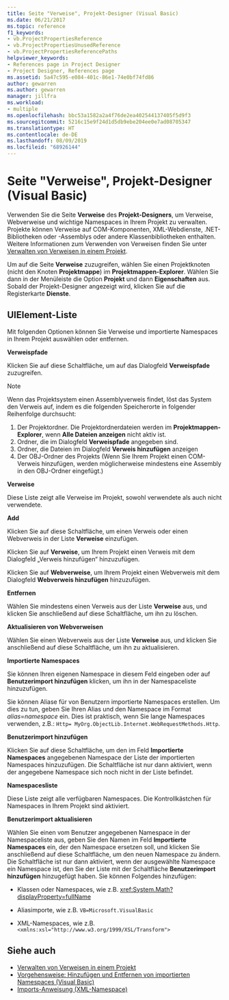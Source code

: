 ```yaml
---
title: Seite "Verweise", Projekt-Designer (Visual Basic)
ms.date: 06/21/2017
ms.topic: reference
f1_keywords:
- vb.ProjectPropertiesReference
- vb.ProjectPropertiesUnusedReference
- vb.ProjectPropertiesReferencePaths
helpviewer_keywords:
- References page in Project Designer
- Project Designer, References page
ms.assetid: 5a47c595-e084-401c-86e1-74e0bf74fd86
author: gewarren
ms.author: gewarren
manager: jillfra
ms.workload:
- multiple
ms.openlocfilehash: bbc53a1582a2a4f76de2ea402544137405f5d9f3
ms.sourcegitcommit: 5216c15e9f24d1d5db9ebe204ee0e7ad08705347
ms.translationtype: HT
ms.contentlocale: de-DE
ms.lasthandoff: 08/09/2019
ms.locfileid: "68926144"
---
```

# <a name="references-page-project-designer-visual-basic"></a>Seite "Verweise", Projekt-Designer (Visual Basic)

Verwenden Sie die Seite **Verweise** des **Projekt-Designers**, um Verweise, Webverweise und wichtige Namespaces in Ihrem Projekt zu verwalten. Projekte können Verweise auf COM-Komponenten, XML-Webdienste, .NET-Bibliotheken oder -Assemblys oder andere Klassenbibliotheken enthalten. Weitere Informationen zum Verwenden von Verweisen finden Sie unter [Verwalten von Verweisen in einem Projekt](../../ide/managing-references-in-a-project.md).

Um auf die Seite **Verweise** zuzugreifen, wählen Sie einen Projektknoten (nicht den Knoten **Projektmappe**) im **Projektmappen-Explorer**. Wählen Sie dann in der Menüleiste die Option **Projekt** und dann **Eigenschaften** aus. Sobald der Projekt-Designer angezeigt wird, klicken Sie auf die Registerkarte **Dienste**.

## <a name="uielement-list"></a>UIElement-Liste

Mit folgenden Optionen können Sie Verweise und importierte Namespaces in Ihrem Projekt auswählen oder entfernen.

**Verweispfade**

Klicken Sie auf diese Schaltfläche, um auf das Dialogfeld **Verweispfade** zuzugreifen.

> [!NOTE]
> Wenn das Projektsystem einen Assemblyverweis findet, löst das System den Verweis auf, indem es die folgenden Speicherorte in folgender Reihenfolge durchsucht:
>
> 1. Der Projektordner. Die Projektordnerdateien werden im **Projektmappen-Explorer**, wenn **Alle Dateien anzeigen** nicht aktiv ist.
> 2. Ordner, die im Dialogfeld **Verweispfade** angegeben sind.
> 3. Ordner, die Dateien im Dialogfeld **Verweis hinzufügen** anzeigen
> 4. Der OBJ-Ordner des Projekts (Wenn Sie Ihrem Projekt einen COM-Verweis hinzufügen, werden möglicherweise mindestens eine Assembly in den OBJ-Ordner eingefügt.)

 **Verweise**

Diese Liste zeigt alle Verweise im Projekt, sowohl verwendete als auch nicht verwendete.

 **Add**

Klicken Sie auf diese Schaltfläche, um einen Verweis oder einen Webverweis in der Liste **Verweise** einzufügen.

Klicken Sie auf **Verweise**, um Ihrem Projekt einen Verweis mit dem Dialogfeld „Verweis hinzufügen“ hinzuzufügen.

Klicken Sie auf **Webverweise**, um Ihrem Projekt einen Webverweis mit dem Dialogfeld **Webverweis hinzufügen** hinzuzufügen.

 **Entfernen**

Wählen Sie mindestens einen Verweis aus der Liste **Verweise** aus, und klicken Sie anschließend auf diese Schaltfläche, um ihn zu löschen.

 **Aktualisieren von Webverweisen**

Wählen Sie einen Webverweis aus der Liste **Verweise** aus, und klicken Sie anschließend auf diese Schaltfläche, um ihn zu aktualisieren.

 **Importierte Namespaces**

Sie können Ihren eigenen Namespace in diesem Feld eingeben oder auf **Benutzerimport hinzufügen** klicken, um ihn in der Namespaceliste hinzuzufügen.

Sie können Aliase für von Benutzern importierte Namespaces erstellen. Um dies zu tun, geben Sie Ihren Alias und den Namespace im Format *alias*=*namespace* ein. Dies ist praktisch, wenn Sie lange Namespaces verwenden, z.B.: `Http= MyOrg.ObjectLib.Internet.WebRequestMethods.Http`.

 **Benutzerimport hinzufügen**

Klicken Sie auf diese Schaltfläche, um den im Feld **Importierte Namespaces** angegebenen Namespace der Liste der importierten Namespaces hinzuzufügen. Die Schaltfläche ist nur dann aktiviert, wenn der angegebene Namespace sich noch nicht in der Liste befindet.

 **Namespacesliste**

Diese Liste zeigt alle verfügbaren Namespaces. Die Kontrollkästchen für Namespaces in Ihrem Projekt sind aktiviert.

 **Benutzerimport aktualisieren**

Wählen Sie einen vom Benutzer angegebenen Namespace in der Namespaceliste aus, geben Sie den Namen im Feld **Importierte Namespaces** ein, der den Namespace ersetzen soll, und klicken Sie anschließend auf diese Schaltfläche, um den neuen Namespace zu ändern. Die Schaltfläche ist nur dann aktiviert, wenn der ausgewählte Namespace ein Namespace ist, den Sie der Liste mit der Schaltfläche **Benutzerimport hinzufügen** hinzugefügt haben. Sie können Folgendes hinzufügen:

- Klassen oder Namespaces, wie z.B. <xref:System.Math?displayProperty=fullName>

- Aliasimporte, wie z.B. `VB=Microsoft.VisualBasic`

- XML-Namespaces, wie z.B. `<xmlns:xsl="http://www.w3.org/1999/XSL/Transform">`

## <a name="see-also"></a>Siehe auch

- [Verwalten von Verweisen in einem Projekt](../../ide/managing-references-in-a-project.md)
- [Vorgehensweise: Hinzufügen und Entfernen von importierten Namespaces (Visual Basic)](../../ide/how-to-add-or-remove-imported-namespaces-visual-basic.md)
- [Imports-Anweisung (XML-Namespace)](/dotnet/visual-basic/language-reference/statements/imports-statement-xml-namespace)
